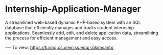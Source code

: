 # Internship-Application-Manager
A streamlined web-based dynamic PHP-based system with an SQL database that efficiently manages and tracks student internship applications. Seamlessly add, edit, and delete application data, streamlining the process for efficient management and easy access.

--- To view: https://turing.cs.olemiss.edu/~bkimsanb/
